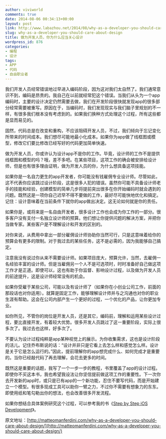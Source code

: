 ```yaml
---
author: viviworld
comments: true
date: 2014-08-06 00:34:13+00:00
layout: post
link: http://www.labazhou.net/2014/08/why-as-a-developer-you-should-care-about-design/
slug: why-as-a-developer-you-should-care-about-design
title: 做为开发人员，你为什么应当关心设计
wordpress_id: 876
categories:
- 编程
- 设计
tags:
- APP
- 代码
- 自由职业者
---
```


我们开发人员经常错误地过早进入编码阶段，因为这对我们太自然了。我们通常意识不到，编码是昂贵的。我自己在以前就经常犯这个错误。当我们从头为一个app编码时，主要的设计决定仍然需要去做，我们在开发阶段很快就发现app的很多部分经常需要被重写。原因在于，当编码时，我们发现现实与我们脑子里规划的不一样，有很多我们根本没有考虑到的。如果我们换种方式处理这个过程，所有这些都是显而易见的。

固然，代码总是在改变和重构，不应该阻碍开发人员，不过，我们倾向于忘记变化所带来的时间成本。我们想尽可能地最小化成本。如果你为app做了线框图或模型，修改它们要比修改已经写好的代码更加简单快速。

做为开发人员，你或许认为设计app不是你的工作。毕竟，设计师的工作不是提供线框图和模型的吗？哦，差不多吧。在某些项目，这项工作的确会被安排给设计师，但是也有很多理由证明，做为开发人员的你，为什么想具备这项技能。

如果你是一名自力更生的app开发者，你可能没有钱雇佣专业设计师。尽管如此，这不代表你应该跳过设计阶段，这是很多人犯的错误。虽然你可能不具备设计师老手的技能和经验，创建模型的简单几步将提前突出很多在你开始编码时就会遇到的问题。既然这是一项你自己迟早不得不要做的工作，最好尽可能快地优化和搞定。记住：设计意味着在当前条件下就你的app做出决定。这无论如何就是你的责任。

如果你是，或将来是一名自由开发者，很多设计工作也会成为你工作的一部分。很多客户没有支付一名独立设计师的预算。他们想让你提供问题的解决方案，并把你当做专家。某些客户是不理解设计和开发的区别的。

对你来说，从费用中拿出一部分雇佣设计师协助你当然可行，只是这意味着给你的预算会有更多的限制。对于我过去的某些任务，这不是必需的，因为我能够自己搞定。

注意我没有说过你从来不需要设计师。如果项目庞大，预算允许，当然，去雇佣一名经验丰富的设计师。但是当雇佣另一个人不是可选项时，时时准备好自己做这项工作才是正道。即使可以，这也有助于你监督、影响设计过程，以及做为开发人员的前途提升，这是设计师经常没有的机会。

如果你受雇于某些公司，可能以及有设计师了（如果你在小创业公司工作，前面的那段话也对你适用）。就算是固定工作，能够理解设计师并与之沟通也对你的职业生涯有帮助。这会在公司内部产生一个更好的过程，一个优化的产品，让你更加专业。

如你所见，不管你的岗位是开发人员，还是其它，编码前，理解和运用某些设计过程，要比直接开发，有着较大优势。很多开发人员跳过了这一重要阶段，实际上很多次了。我过去也这样，好多次了。

不要认为设计过程纯粹是app某种视觉上的展示。为你收集需求，这也是设计阶段的活儿。记住乔布斯说的话：“设计并非只是它看上去怎么样和感觉怎么样。设计是关于它是怎么运行的。”因此，提前理解你的app想完成什么、如何完成才是重要的。当你已经敲代码了再去理解，会花去更多的时间。

既然这是重要的话题，我写了一个一步一步的教程，书里覆盖了app的设计过程。即使你不买这本书，我也希望我设法让你坚信提前做这项工作的重要性。下一次你去开发新的app时，或只是已有app的一个新功能，忍住不要写代码，而是开始建立一个模型。有很多现成工具可以助你一臂之力，不过你不需要有想象力的东东。即使用纸和笔勾勒出你的想法，也会改善很多开发流程。

如果你想结合具体案例研究这个过程，可以参考我的书《[Step by Step iOS Development](http://matteomanferdini.com/step-by-step-ios-development/)》。

原文地址：[http://matteomanferdini.com/why-as-a-developer-you-should-care-about-design/](http://matteomanferdini.com/why-as-a-developer-you-should-care-about-design/)
